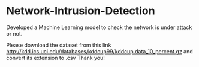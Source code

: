 # Network-Intrusion-Detection
Developed a Machine Learning model to check the network is under attack or not.

Please download the dataset from this link http://kdd.ics.uci.edu/databases/kddcup99/kddcup.data_10_percent.gz
and convert its extension to .csv
Thank you!
